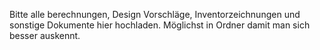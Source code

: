 Bitte alle berechnungen, Design Vorschläge, Inventorzeichnungen und sonstige Dokumente hier hochladen.
Möglichst in Ordner damit man sich besser auskennt.
